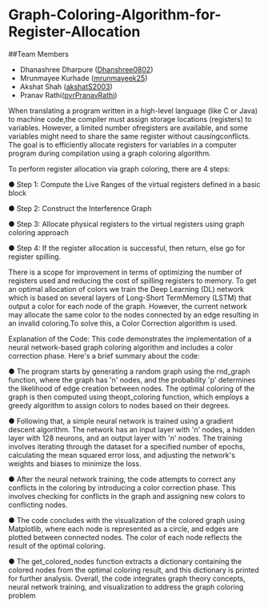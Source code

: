 # Graph-Coloring-Algorithm-for-Register-Allocation 

##Team Members
- Dhanashree Dharpure ([Dhanshree0802](https://github.com/Dhanshree0802))
- Mrunmayee Kurhade ([mrunmayeek25](https://github.com/mrunmayeek25))
- Akshat Shah ([akshatS2003](https://github.com/akshatS2003))
- Pranav Rathi([pvrPranavRathi](https://github.com/pvrPranavRathi))

When translating a program written in a high-level language (like C or Java) to machine code,the compiler must assign storage locations (registers) to variables. However, a limited number ofregisters are available, and some variables might need to share the same register without causingconflicts. The goal is to efficiently allocate registers for variables in a computer program during compilation using a graph coloring algorithm.

To perform register allocation via graph coloring, there are 4 steps:

● Step 1: Compute the Live Ranges of the virtual registers defined in a basic block

● Step 2: Construct the Interference Graph

● Step 3: Allocate physical registers to the virtual registers using graph coloring approach

● Step 4: If the register allocation is successful, then return, else go for register spilling.


There is a scope for improvement in terms of optimizing the number of registers used and reducing the cost of spilling registers to memory. To get an optimal allocation of colors we train the Deep Learning (DL) network which is based on several layers of Long-Short TermMemory (LSTM) that output a color for each node of the graph. However, the current network may allocate the same color to the nodes connected by an edge resulting in an invalid coloring.To solve this, a Color Correction algorithm is used.


Explanation of the Code:
This code demonstrates the implementation of a neural network-based graph coloring algorithm and includes a color correction phase. Here's a brief summary about the code:

● The program starts by generating a random graph using the rnd_graph function, where the graph has 'n' nodes, and the probability 'p' determines the likelihood of edge creation between nodes. The optimal coloring of the graph is then computed using theopt_coloring function, which employs a greedy algorithm to assign colors to nodes based on their degrees.

● Following that, a simple neural network is trained using a gradient descent algorithm. The network has an input layer with 'n' nodes, a hidden layer with 128 neurons, and an output layer with 'n' nodes. The training involves iterating through the dataset for a specified number of epochs, calculating the mean squared error loss, and adjusting the network's weights and biases to minimize the loss.

● After the neural network training, the code attempts to correct any conflicts in the coloring by introducing a color correction phase. This involves checking for conflicts in the graph and assigning new colors to conflicting nodes.

● The code concludes with the visualization of the colored graph using Matplotlib, where each node is represented as a circle, and edges are plotted between connected nodes. The color of each node reflects the result of the optimal coloring.

● The get_colored_nodes function extracts a dictionary containing the colored nodes from the optimal coloring result, and this dictionary is printed for further analysis. Overall, the code integrates graph theory concepts, neural network training, and visualization to address the graph coloring problem
